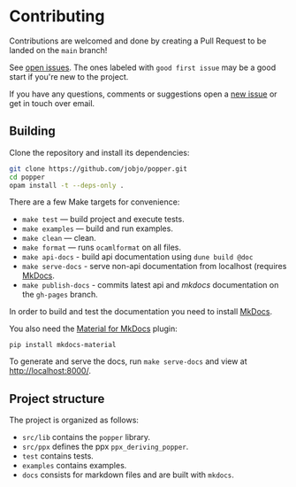 # Contributing

Contributions are welcomed and done by creating a Pull Request to be landed on
the `main` branch!

See  [open issues](https://github.com/jobjo/popper/issues). The ones labeled
with `good first issue` may be a good start if you're new to the project.

If you have any questions, comments or suggestions open a [new
issue](https://github.com/jobjo/popper/issues/new) or get in touch over email.

## Building

Clone the repository and install its dependencies:

```sh
git clone https://github.com/jobjo/popper.git
cd popper
opam install -t --deps-only .
```

There are a few Make targets for convenience:

- `make test` — build project and execute tests.
- `make examples` — build and run examples.
- `make clean` — clean.
- `make format` — runs `ocamlformat` on all files.
- `make api-docs` - build api documentation using `dune build @doc`
- `make serve-docs` - serve non-api documentation from localhost (requires [MkDocs](https://www.mkdocs.org/).
- `make publish-docs` - commits latest api and *mkdocs* documentation on the `gh-pages` branch.

In order to build and test the documentation you need to install
[MkDocs](https://www.mkdocs.org/).

You also need the [Material for MkDocs](https://github.com/squidfunk/mkdocs-material) plugin:

```
pip install mkdocs-material
```

To generate and serve the docs, run `make serve-docs` and view at
[http://localhost:8000/](http://localhost:8000/).

## Project structure

The project is organized as follows:

- `src/lib` contains the `popper` library.
- `src/ppx` defines the ppx `ppx_deriving_popper`.
- `test` contains tests.
- `examples` contains examples.
- `docs` consists for markdown files and are built with `mkdocs`.
